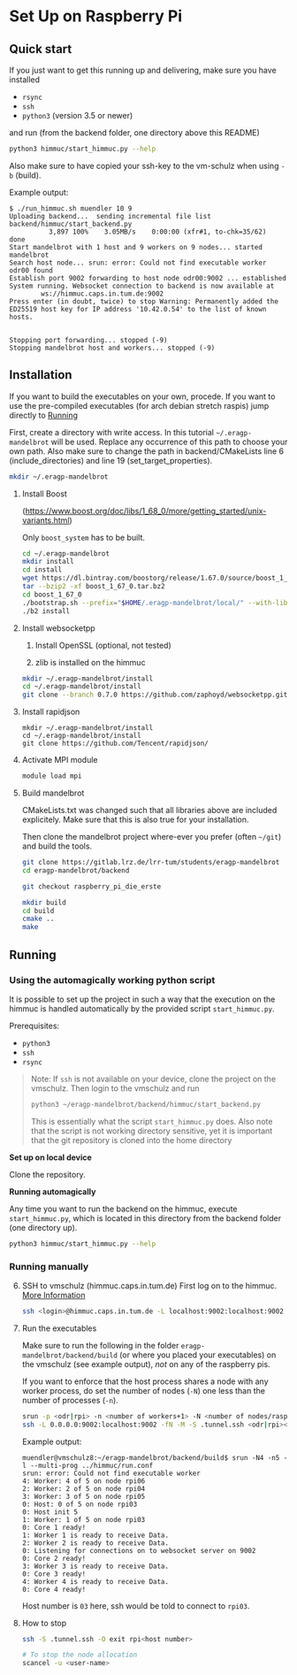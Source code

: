 # Set Up on Raspberry Pi

## Quick start

If you just want to get this running up and delivering, make sure you have installed
- `rsync`
- `ssh`
- `python3` (version 3.5 or newer)

and run (from the backend folder, one directory above this README)

```bash
python3 himmuc/start_himmuc.py --help
```

Also make sure to have copied your ssh-key to the vm-schulz when using `-b` (build).

Example output:
```
$ ./run_himmuc.sh muendler 10 9
Uploading backend...  sending incremental file list
backend/himmuc/start_backend.py
          3,897 100%    3.05MB/s    0:00:00 (xfr#1, to-chk=35/62)
done
Start mandelbrot with 1 host and 9 workers on 9 nodes... started mandelbrot
Search host node... srun: error: Could not find executable worker
odr00 found
Establish port 9002 forwarding to host node odr00:9002 ... established
System running. Websocket connection to backend is now available at
        ws://himmuc.caps.in.tum.de:9002
Press enter (in doubt, twice) to stop Warning: Permanently added the ED25519 host key for IP address '10.42.0.54' to the list of known hosts.


Stopping port forwarding... stopped (-9)
Stopping mandelbrot host and workers... stopped (-9)
```

## Installation

If you want to build the executables on your own, procede. If you want to use the pre-compiled executables (for arch debian stretch raspis) jump directly to [Running](#running)

First, create a directory with write access. In this tutorial `~/.eragp-mandelbrot` will be used. Replace any occurrence of this path to choose your own path. Also make sure to change the path in backend/CMakeLists line 6 (include_directories) and line 19 (set_target_properties).

```bash
mkdir ~/.eragp-mandelbrot
```

1. Install Boost 

    (https://www.boost.org/doc/libs/1_68_0/more/getting_started/unix-variants.html)

    Only `boost_system` has to be built.

    ```bash
    cd ~/.eragp-mandelbrot
    mkdir install
    cd install
    wget https://dl.bintray.com/boostorg/release/1.67.0/source/boost_1_67_0.tar.bz2
    tar --bzip2 -xf boost_1_67_0.tar.bz2
    cd boost_1_67_0
    ./bootstrap.sh --prefix="$HOME/.eragp-mandelbrot/local/" --with-libraries=system
    ./b2 install
    ```

2. Install websocketpp

    1. Install OpenSSL (optional, not tested)

    2. zlib is installed on the himmuc

    ```bash
    mkdir ~/.eragp-mandelbrot/install
    cd ~/.eragp-mandelbrot/install
    git clone --branch 0.7.0 https://github.com/zaphoyd/websocketpp.git websocketpp --depth 1
    ```

3. Install rapidjson

    ```
    mkdir ~/.eragp-mandelbrot/install
    cd ~/.eragp-mandelbrot/install
    git clone https://github.com/Tencent/rapidjson/
    ```

4. Activate MPI module

    ```bash
    module load mpi
    ```


5. Build mandelbrot

    CMakeLists.txt was changed such that all libraries above are included explicitely. Make sure that this is also true for your installation.

    Then clone the mandelbrot project where-ever you prefer (often `~/git`) and
    build the tools.
    ```bash
    git clone https://gitlab.lrz.de/lrr-tum/students/eragp-mandelbrot
    cd eragp-mandelbrot/backend
    
    git checkout raspberry_pi_die_erste

    mkdir build
    cd build
    cmake ..
    make
    ```
## Running

### Using the automagically working python script

It is possible to set up the project in such a way that the execution on the himmuc
is handled automatically by the provided script `start_himmuc.py`.

Prerequisites:
 - `python3`
 - `ssh`
 - `rsync`

> Note: If `ssh` is not available on your device, clone the project on the vmschulz. Then login to the vmschulz and run
> ```bash
> python3 ~/eragp-mandelbrot/backend/himmuc/start_backend.py
> ```
> This is essentially what the script `start_himmuc.py` does.
> Also note that the script is not working directory sensitive, yet it is important that the git repository is cloned into the home directory

**Set up on local device**

Clone the repository.

**Running automagically**

Any time you want to run the backend on the himmuc, execute
`start_himmuc.py`, which is located in this directory from the backend folder (one directory up).

```bash
python3 himmuc/start_himmuc.py --help
```

### Running manually

6. SSH to vmschulz (himmuc.caps.in.tum.de)
   First log on to the himmuc. [More Information](http://www.caps.in.tum.de/hw/himmuc/quick-start/)

   ```bash
   ssh <login>@himmuc.caps.in.tum.de -L localhost:9002:localhost:9002
   ```

7. Run the executables

   Make sure to run the following in the folder `eragp-mandelbrot/backend/build` (or where you placed your executables) on the vmschulz (see example output), *not* on any of the raspberry pis.
   
   If you want to enforce that the host process shares a node with any worker process,
   do set the number of nodes (`-N`) one less than the number of processes (`-n`).
   
   ```bash
   srun -p <odr|rpi> -n <number of workers+1> -N <number of nodes/raspis> -l --multi-prog |<path to eragp-mandelbrot/backend>himmuc/run.conf
   ssh -L 0.0.0.0:9002:localhost:9002 -fN -M -S .tunnel.ssh <odr|rpi><host number>
   ```
   
   Example output:
   ```
   muendler@vmschulz8:~/eragp-mandelbrot/backend/build$ srun -N4 -n5 -l --multi-prog ../himmuc/run.conf
   srun: error: Could not find executable worker
   4: Worker: 4 of 5 on node rpi06
   2: Worker: 2 of 5 on node rpi04
   3: Worker: 3 of 5 on node rpi05
   0: Host: 0 of 5 on node rpi03
   0: Host init 5
   1: Worker: 1 of 5 on node rpi03
   0: Core 1 ready!
   1: Worker 1 is ready to receive Data.
   2: Worker 2 is ready to receive Data.
   0: Listening for connections on to websocket server on 9002
   0: Core 2 ready!
   3: Worker 3 is ready to receive Data.
   0: Core 3 ready!
   4: Worker 4 is ready to receive Data.
   0: Core 4 ready!
   ```
   
   Host number is `03` here, ssh would be told to connect to `rpi03`.

8. How to stop

   ```bash
   ssh -S .tunnel.ssh -O exit rpi<host number>

   # To stop the node allocation
   scancel -u <user-name>
   ```
